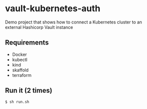 # vault-kubernetes-auth
Demo project that shows how to connect a Kubernetes cluster to an external Hashicorp Vault instance

## Requirements

- Docker
- kubectl
- kind
- skaffold
- terraform

## Run it (2 times)

```sh
$ sh run.sh
```
